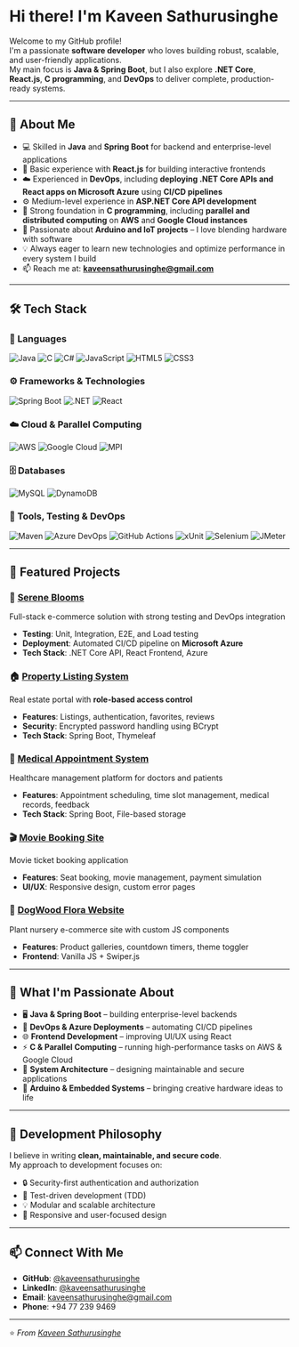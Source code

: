 # Hi there! I'm Kaveen Sathurusinghe

Welcome to my GitHub profile!  
I'm a passionate **software developer** who loves building robust, scalable, and user-friendly applications.  
My main focus is **Java & Spring Boot**, but I also explore **.NET Core**, **React.js**, **C programming**, and **DevOps** to deliver complete, production-ready systems.

---

## 🚀 About Me

- 💻 Skilled in **Java** and **Spring Boot** for backend and enterprise-level applications  
- 🌱 Basic experience with **React.js** for building interactive frontends  
- ☁️ Experienced in **DevOps**, including **deploying .NET Core APIs and React apps on Microsoft Azure** using **CI/CD pipelines**  
- ⚙️ Medium-level experience in **ASP.NET Core API development**  
- 🔬 Strong foundation in **C programming**, including **parallel and distributed computing** on **AWS** and **Google Cloud instances**  
- 🤖 Passionate about **Arduino and IoT projects** – I love blending hardware with software  
- 💡 Always eager to learn new technologies and optimize performance in every system I build  
- 📫 Reach me at: **kaveensathurusinghe@gmail.com**

---

## 🛠️ Tech Stack

### 💬 Languages
![Java](https://img.shields.io/badge/Java-ED8B00?style=for-the-badge&logo=openjdk&logoColor=white)
![C](https://img.shields.io/badge/C-00599C?style=for-the-badge&logo=c&logoColor=white)
![C#](https://img.shields.io/badge/C%23-239120?style=for-the-badge&logo=c-sharp&logoColor=white)
![JavaScript](https://img.shields.io/badge/JavaScript-F7DF1E?style=for-the-badge&logo=javascript&logoColor=black)
![HTML5](https://img.shields.io/badge/HTML5-E34F26?style=for-the-badge&logo=html5&logoColor=white)
![CSS3](https://img.shields.io/badge/CSS3-1572B6?style=for-the-badge&logo=css3&logoColor=white)

### ⚙️ Frameworks & Technologies
![Spring Boot](https://img.shields.io/badge/Spring_Boot-6DB33F?style=for-the-badge&logo=spring-boot&logoColor=white)
![.NET](https://img.shields.io/badge/.NET_Core-5C2D91?style=for-the-badge&logo=.net&logoColor=white)
![React](https://img.shields.io/badge/React-20232A?style=for-the-badge&logo=react&logoColor=61DAFB)

### ☁️ Cloud & Parallel Computing
![AWS](https://img.shields.io/badge/AWS_Cloud-232F3E?style=for-the-badge&logo=amazon-aws&logoColor=white)
![Google Cloud](https://img.shields.io/badge/Google_Cloud-4285F4?style=for-the-badge&logo=googlecloud&logoColor=white)
![MPI](https://img.shields.io/badge/MPI-Parallel_Computing-blue?style=for-the-badge)

### 🗄️ Databases
![MySQL](https://img.shields.io/badge/MySQL-005C84?style=for-the-badge&logo=mysql&logoColor=white)
![DynamoDB](https://tech.buzzvil.com/wp-content/uploads/2016/03/AWS-DynamoDB-at-Buzzvil.jpg)

### 🧰 Tools, Testing & DevOps
![Maven](https://img.shields.io/badge/Maven-C71A36?style=for-the-badge&logo=Apache%20Maven&logoColor=white)
![Azure DevOps](https://img.shields.io/badge/Azure_DevOps-0078D7?style=for-the-badge&logo=azuredevops&logoColor=white)
![GitHub Actions](https://img.shields.io/badge/GitHub_Actions-2088FF?style=for-the-badge&logo=githubactions&logoColor=white)
![xUnit](https://img.shields.io/badge/xUnit-Testing-green?style=for-the-badge)
![Selenium](https://img.shields.io/badge/Selenium-43B02A?style=for-the-badge&logo=selenium&logoColor=white)
![JMeter](https://img.shields.io/badge/JMeter-Load_Testing-red?style=for-the-badge)

---

## 🎯 Featured Projects

### 🌸 [Serene Blooms](https://github.com/kaveensathurusinghe/Serene-Blooms-CSP)
Full-stack e-commerce solution with strong testing and DevOps integration  
- **Testing**: Unit, Integration, E2E, and Load testing  
- **Deployment**: Automated CI/CD pipeline on **Microsoft Azure**  
- **Tech Stack**: .NET Core API, React Frontend, Azure

### 🏠 [Property Listing System](https://github.com/kaveensathurusinghe/property-listing-system)
Real estate portal with **role-based access control**  
- **Features**: Listings, authentication, favorites, reviews  
- **Security**: Encrypted password handling using BCrypt  
- **Tech Stack**: Spring Boot, Thymeleaf

### 🏥 [Medical Appointment System](https://github.com/kaveensathurusinghe/medical-system)
Healthcare management platform for doctors and patients  
- **Features**: Appointment scheduling, time slot management, medical records, feedback  
- **Tech Stack**: Spring Boot, File-based storage

### 🎬 [Movie Booking Site](https://github.com/kaveensathurusinghe/movie-booking-site)
Movie ticket booking application  
- **Features**: Seat booking, movie management, payment simulation  
- **UI/UX**: Responsive design, custom error pages

### 🌿 [DogWood Flora Website](https://github.com/kaveensathurusinghe/DogWoodFLora-website)
Plant nursery e-commerce site with custom JS components  
- **Features**: Product galleries, countdown timers, theme toggler  
- **Frontend**: Vanilla JS + Swiper.js

---

## 🧠 What I'm Passionate About

- 🖥️ **Java & Spring Boot** – building enterprise-level backends  
- 🔧 **DevOps & Azure Deployments** – automating CI/CD pipelines  
- 🌐 **Frontend Development** – improving UI/UX using React  
- ⚡ **C & Parallel Computing** – running high-performance tasks on AWS & Google Cloud  
- 🧩 **System Architecture** – designing maintainable and secure applications  
- 🤖 **Arduino & Embedded Systems** – bringing creative hardware ideas to life  

---

## 🌟 Development Philosophy

I believe in writing **clean, maintainable, and secure code**.  
My approach to development focuses on:

- 🔒 Security-first authentication and authorization  
- 🧪 Test-driven development (TDD)  
- 💡 Modular and scalable architecture  
- 🎨 Responsive and user-focused design  

---

## 📫 Connect With Me

- **GitHub**: [@kaveensathurusinghe](https://github.com/kaveensathurusinghe)
- **LinkedIn**: [@kaveensathurusinghe](https://www.linkedin.com/in/kaveen-sathurusinghe-2b5647199)
- **Email**: kaveensathurusinghe@gmail.com
- **Phone**: +94 77 239 9469

---

⭐️ *From [Kaveen Sathurusinghe](https://github.com/kaveensathurusinghe)*
